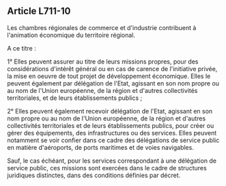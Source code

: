 Article L711-10
----
Les chambres régionales de commerce et d'industrie contribuent à l'animation
économique du territoire régional.

A ce titre :

1° Elles peuvent assurer au titre de leurs missions propres, pour des
considérations d'intérêt général ou en cas de carence de l'initiative privée, la
mise en oeuvre de tout projet de développement économique. Elles le peuvent
également par délégation de l'Etat, agissant en son nom propre ou au nom de
l'Union européenne, de la région et d'autres collectivités territoriales, et de
leurs établissements publics ;

2° Elles peuvent également recevoir délégation de l'Etat, agissant en son nom
propre ou au nom de l'Union européenne, de la région et d'autres collectivités
territoriales et de leurs établissements publics, pour créer ou gérer des
équipements, des infrastructures ou des services. Elles peuvent notamment se
voir confier dans ce cadre des délégations de service public en matière
d'aéroports, de ports maritimes et de voies navigables.

Sauf, le cas échéant, pour les services correspondant à une délégation de
service public, ces missions sont exercées dans le cadre de structures
juridiques distinctes, dans des conditions définies par décret.
